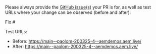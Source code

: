 Please always provide the [GitHub issue(s)](../issues) your PR is for, as well as test URLs where your change can be observed (before and after):

Fix #<gh-issue-id>

Test URLs:
- Before: https://main--paolom-200325-4--aemdemos.aem.live/
- After: https://main--paolom-200325-4--aemdemos.aem.live/
